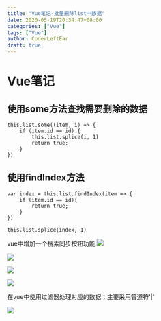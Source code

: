 ```yaml
---
title: "Vue笔记-批量删除list中数据"
date: 2020-05-19T20:34:47+08:00
categories: ["Vue"]
tags: ["Vue"]
author: CoderLeftEar
draft: true
---
```


# Vue笔记



## 使用some方法查找需要删除的数据

```
this.list.some((item, i) => {
    if (item.id == id) {
        this.list.splice(i, 1)
        return true;
    }
})
```

## 使用findIndex方法

```
var index = this.list.findIndex(item => {
    if (item.id == id){
        return true;
    }
})

this.list.splice(index, 1)
```

vue中增加一个搜索同步按钮功能
![](https://img2018.cnblogs.com/blog/648026/201901/648026-20190111173347427-657448188.png)

![](https://img2018.cnblogs.com/blog/648026/201901/648026-20190111173401378-1094231757.png)

![](https://img2018.cnblogs.com/blog/648026/201901/648026-20190111173408202-1261168603.png)

![](https://img2018.cnblogs.com/blog/648026/201901/648026-20190111173413857-1768474284.png)

在vue中使用过滤器处理对应的数据；主要采用管道符'|'

![](https://img2018.cnblogs.com/blog/648026/201901/648026-20190111175136889-121075226.png)


